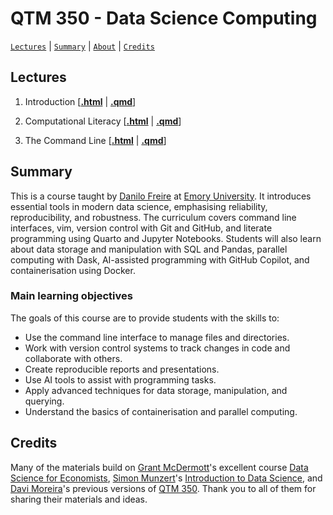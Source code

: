 # QTM 350 - Data Science Computing

[`Lectures`](#lectures) | [`Summary`](#summary) |
[`About`](#about) | [`Credits`](#credits)

## Lectures


1. Introduction \[[**.html**](https://danilofreire.github.io/qtm350/lectures/lecture-01/01-introduction.html) | [**.qmd**](https://github.com/danilofreire/qtm350/blob/main/lectures/lecture-01/01-introduction.qmd)\]

2. Computational Literacy \[[**.html**](https://danilofreire.github.io/qtm350/lectures/lecture-02/02-computational-literacy.html) | [**.qmd**](https://github.com/danilofreire/qtm350/blob/main/lectures/lecture-02/02-computational-literacy.qmd)\]

3. The Command Line \[[**.html**](https://danilofreire.github.io/qtm350/lectures/lecture-03/03-command-line.html) | [**.qmd**](https://github.com/danilofreire/qtm350/blob/main/lectures/lecture-03/03-command-line.qmd)\]

## Summary

This is a course taught by [Danilo Freire](https://danilofreire.github.io) at [Emory University](https://www.emory.edu). It introduces essential tools in modern data science, emphasising reliability, reproducibility, and robustness. The curriculum covers command line interfaces, vim, version control with Git and GitHub, and literate programming using Quarto and Jupyter Notebooks. Students will also learn about data storage and manipulation with SQL and Pandas, parallel computing with Dask, AI-assisted programming with GitHub Copilot, and containerisation using Docker.

### Main learning objectives

The goals of this course are to provide students with the skills to:

- Use the command line interface to manage files and directories.
- Work with version control systems to track changes in code and collaborate with others.
- Create reproducible reports and presentations.
- Use AI tools to assist with programming tasks.
- Apply advanced techniques for data storage, manipulation, and querying.
- Understand the basics of containerisation and parallel computing.

## Credits

Many of the materials build on [Grant McDermott](http://grantmcdermott.com)'s excellent course [Data Science for Economists](https://github.com/uo-ec607), [Simon Munzert](https://simonmunzert.github.io/)'s [Introduction to Data Science](https://github.com/intro-to-data-science-23/lectures), and [Davi Moreira](https://davi-moreira.github.io)'s previous versions of [QTM 350](https://davi-moreira.github.io/2024S_dsc_emory_qtm_350/). Thank you to all of them for sharing their materials and ideas.
